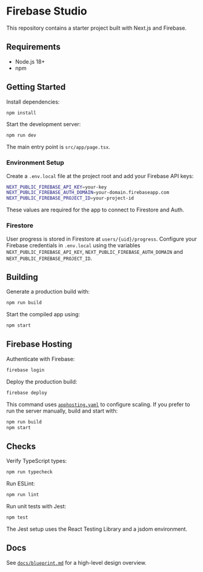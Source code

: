 # Firebase Studio

This repository contains a starter project built with Next.js and Firebase.

## Requirements

- Node.js 18+
- npm

## Getting Started

Install dependencies:

```bash
npm install
```

Start the development server:

```bash
npm run dev
```

The main entry point is `src/app/page.tsx`.

### Environment Setup

Create a `.env.local` file at the project root and add your Firebase API keys:

```bash
NEXT_PUBLIC_FIREBASE_API_KEY=your-key
NEXT_PUBLIC_FIREBASE_AUTH_DOMAIN=your-domain.firebaseapp.com
NEXT_PUBLIC_FIREBASE_PROJECT_ID=your-project-id
```

These values are required for the app to connect to Firestore and Auth.

### Firestore

User progress is stored in Firestore at `users/{uid}/progress`. Configure your
Firebase credentials in `.env.local` using the variables
`NEXT_PUBLIC_FIREBASE_API_KEY`, `NEXT_PUBLIC_FIREBASE_AUTH_DOMAIN` and
`NEXT_PUBLIC_FIREBASE_PROJECT_ID`.

## Building

Generate a production build with:

```bash
npm run build
```

Start the compiled app using:

```bash
npm start
```

## Firebase Hosting

Authenticate with Firebase:

```bash
firebase login
```

Deploy the production build:

```bash
firebase deploy
```

This command uses [`apphosting.yaml`](apphosting.yaml) to configure scaling. If
you prefer to run the server manually, build and start with:

```bash
npm run build
npm start
```

## Checks

Verify TypeScript types:

```bash
npm run typecheck
```

Run ESLint:

```bash
npm run lint
```

Run unit tests with Jest:

```bash
npm test
```

The Jest setup uses the React Testing Library and a jsdom environment.

## Docs

See [`docs/blueprint.md`](docs/blueprint.md) for a high-level design overview.
